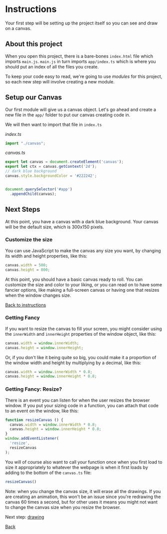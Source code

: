# Instructions  

Your first step will be setting up the project itself so you can see and draw on a canvas.

## About this project

When you open this project, there is a bare-bones `index.html` file which imports `main.js`.  `main.js` in turn imports `app/index.ts` which is where you should put an index of all the files you create.

To keep your code easy to read, we're going to use *modules* for this project, so each new step will involve creating a new module.

## Setup our Canvas

Our first module will give us a canvas object. Let's go ahead and create a new file in the `app/` folder to put our canvas creating code in.

We will then want to import that file in `index.ts`

*index.ts*

```typescript
import "./canvas";
```

*canvas.ts*

```typescript
export let canvas = document.createElement('canvas');
export let ctx = canvas.getContext('2d');
// dark blue background
canvas.style.backgroundColor = '#222242';


document.querySelector('#app')
  .appendChild(canvas);
```

## Next Steps

At this point, you have a canvas with a dark blue background. Your canvas will be the default size, which is 300x150 pixels.

### Customize the size

You can use JavaScript to make the canvas any size you want, by changing its width and height properties, like this:

```typescript
canvas.width = 500;
canvas.height = 800;
```

At this point, you should have a basic canvas ready to roll. You can customize the size and color to your liking, or you can read on to have some fancier options, like making a full-screen canvas or having one that resizes when the window changes size.

[Back to instructions](instructions.md)

### Getting Fancy

If you want to resize the canvas to fill your screen, you might consider using the `innerWidth` and `innerHeight` properties of the window object, like this:

```typescript
canvas.width = window.innerWidth;
canvas.height = window.innerHeight;
```

Or, if you don't like it being quite so big, you could make it a proportion of the window width and height by multiplying by a decimal, like this:

```typescript
canvas.width = window.innerWidth * 0.8;
canvas.height = window.innerHeight * 0.8;
```

### Getting Fancy: Resize?

There is an event you can listen for when the user resizes the browser window. If you put your sizing code in a function, you can attach that code to an event on the window, like this:

```typescript
function resizeCanvas () {
  canvas.width = window.innerWidth * 0.8;
  canvas.height = window.innerHeight * 0.8;
}
window.addEventListener(
  'resize',
  resizeCanvas
);
```

You will of course also want to call your function once when you first load to size it appropriately to whatever the webpage is when it first loads by adding to the bottom of the `canvas.ts` file:

```typescript
resizeCanvas()
```

Note: when you change the canvas size, it will erase all the drawings. If you are creating an animation, this won't be an issue since you're redrawing the canvas 60 times a second, but for other uses it means you might not want to change the canvas size when you resize the browser.

Next step: [drawing](draw.md)

[Back](index.md)
